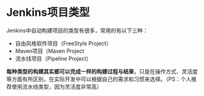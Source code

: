 # Jenkins项目类型

Jenkins中自动构建项目的类型有很多，常用的有以下三种：

- 自由风格软件项目（FreeStyle Project）
- Maven项目（Maven Project
- 流水线项目（Pipeline Project）

**每种类型的构建其实都可以完成一样的构建过程与结果**，只是在操作方式、灵活度等方面有所区别，在实际开发中可以根据自己的需求和习惯来选择。（PS：个人推荐使用流水线类型，因为灵活度非常高）